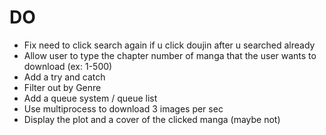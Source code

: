 # DO 
- Fix need to click search again if u click doujin after u searched already
- Allow user to type the chapter number of manga that the user wants to download (ex: 1-500)
- Add a try and catch
- Filter out by Genre
- Add a queue system / queue list
- Use multiprocess to download 3 images per sec
- Display the plot and a cover of the clicked manga (maybe not)
